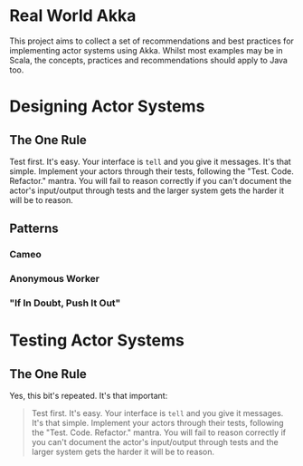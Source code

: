 # Real World Akka

This project aims to collect a set of recommendations and best practices for implementing actor systems using Akka.
Whilst most examples may be in Scala, the concepts, practices and recommendations should apply to Java too. 

# Designing Actor Systems

## The One Rule

Test first. It's easy. Your interface is `tell` and you give it messages. It's that simple. Implement your actors
through their tests, following the "Test. Code. Refactor." mantra. You will fail to reason correctly if you can't
document the actor's input/output through tests and the larger system gets the harder it will be to reason.

## Patterns

### Cameo 

### Anonymous Worker

### "If In Doubt, Push It Out"

# Testing Actor Systems

## The One Rule

Yes, this bit's repeated. It's that important: 

> Test first. It's easy. Your interface is `tell` and you give it messages. It's that simple. Implement your actors
> through their tests, following the "Test. Code. Refactor." mantra. You will fail to reason correctly if you can't
> document the actor's input/output through tests and the larger system gets the harder it will be to reason.

